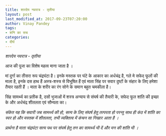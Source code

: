 ```yaml
---
title: शारदेय नवरात्र - तृतीया
layout: post
last_modified_at: 2017-09-23T07:20:00
author: Vinay Pandey
tags:
- शनि का सच
categories:
- दीर्घ
---
```

*शारदेय नवरात्र - तृतीया*

आज की पूजा का विशेष महत्व माना जाता है ।

मां दुर्गा का तीसरा रूप चंद्रघंटा है। इनके मस्तक पर घंटे के आकार का अर्धचंद्र है, गले मे सफेद फूलों की माला है, इनके दस हाथ हैं अस्त्र-शस्त्र से विभूषित हैं एवं माता सिंह पर सवार दुष्‍टों के संहार के लिए हमेशा तैयार रहती हैं । माता के शरीर का रंग सोने के समान बहुत चमकीला है। 

सिंह सामर्थ्य का प्रतीक है, दसों भुजाओं में शस्त्र अन्याय से संघर्ष की तैयारी के, सफेद फूल शांति की इच्छा के और अर्धचंद्र शीतलता एवं सौम्यता का। 

*संकेत यह कि सवारी जब सामर्थ्य की हो, सत्य के लिए संघर्ष हेतु तत्परता हो परन्तु साथ ही कंठ में शांति का स्वर हो और मस्तक में शीतलता, तभी व्यक्तित्व में कंचन सा निखार आता है ।*

*प्रार्थना है*
*माता चंद्रघंटा*
*सत्य पथ पर संघर्ष हेतु*
*तन का सामर्थ्य भी दें और मन की शांति भी ।*



